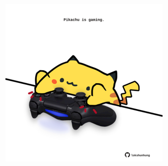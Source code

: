 <!-- built at 17/09/2024, 23:00:43 UTC -->
<p align="center">
  <img width="500" height="500" src="./ReadmeImage.svg">
</p>
